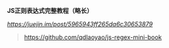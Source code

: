 **JS正则表达式完整教程（略长）**

*https://juejin.im/post/5965943ff265da6c30653879*

> https://github.com/qdlaoyao/js-regex-mini-book


